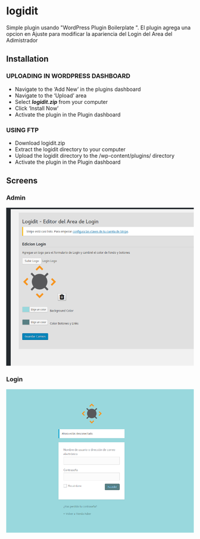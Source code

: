 # logidit
Simple plugin usando "WordPress Plugin Boilerplate ". El plugin agrega una opcion en Ajuste para modificar la apariencia del Login del Area del Adimistrador



## Installation



### UPLOADING IN WORDPRESS DASHBOARD

- Navigate to the ‘Add New’ in the plugins dashboard
- Navigate to the ‘Upload’ area
- Select ***logidit.zip*** from your computer
- Click ‘Install Now’
- Activate the plugin in the Plugin dashboard

### USING FTP

- Download logidit.zip
- Extract the logidit directory to your computer
- Upload the logidit directory to the /wp-content/plugins/ directory
- Activate the plugin in the Plugin dashboard


## Screens

### Admin
![alt tag](https://github.com/mariobustosjmz/logidit/blob/master/admin.png)



### Login
![alt tag](https://github.com/mariobustosjmz/logidit/blob/master/result.png)
